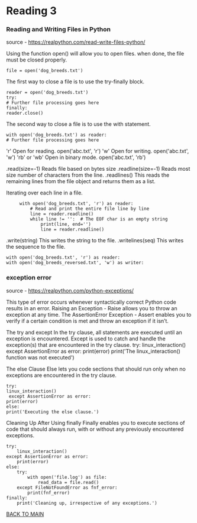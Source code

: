 # Reading 3

### Reading and Writing Files in Python

source - https://realpython.com/read-write-files-python/

Using the function open() will allow you to open files.
when done, the file must be closed properly.

    file = open('dog_breeds.txt')

The first way to close a file is to use the try-finally block.

    reader = open('dog_breeds.txt')
    try:
    # Further file processing goes here
    finally:
    reader.close()
The second way to close a file is to use the with statement.

    with open('dog_breeds.txt') as reader:
    # Further file processing goes here

'r'	Open for reading. open('abc.txt', 'r')
'w'	Open for writing. open('abc.txt', 'w')
'rb' or 'wb'	Open in binary mode. open('abc.txt', 'rb')

.read(size=-1) Reads file based on bytes size
.readline(size=-1) Reads most size number of characters from the line.
.readlines() This reads the remaining lines from the file object 
and returns them as a list.

Iterating over each line in a file.

         with open('dog_breeds.txt', 'r') as reader:
             # Read and print the entire file line by line
             line = reader.readline()
             while line != '':  # The EOF char is an empty string
                 print(line, end='')
                 line = reader.readline()

.write(string)	This writes the string to the file.
.writelines(seq)	This writes the sequence to the file.

    with open('dog_breeds.txt', 'r') as reader:
    with open('dog_breeds_reversed.txt', 'w') as writer:

### exception error
source - https://realpython.com/python-exceptions/

This type of error occurs whenever syntactically correct Python code results in an error.
Raising an Exception -  Raise allows you to throw an exception at any time.
The AssertionError Exception - Assert enables you to verify if a certain condition is met and throw an exception if it isn’t.

The try and except
In the try clause, all statements are executed until an exception is encountered.
Except is used to catch and handle the exception(s) that are encountered in the try clause.
    try:
        linux_interaction()
    except AssertionError as error:
        print(error)
        print('The linux_interaction() function was not executed')


The else Clause
Else lets you code sections that should run only when no exceptions are encountered in the try clause.
    
    try:
    linux_interaction()
     except AssertionError as error:
    print(error)
    else:
    print('Executing the else clause.')

Cleaning Up After Using finally
Finally enables you to execute sections of code that should always run, with or without any previously encountered exceptions.

    try:
        linux_interaction()
    except AssertionError as error:
        print(error)
    else:
        try:
            with open('file.log') as file:
                read_data = file.read()
        except FileNotFoundError as fnf_error:
            print(fnf_error)
    finally:
        print('Cleaning up, irrespective of any exceptions.')

[BACK TO MAIN](./README.md)
